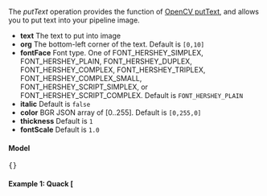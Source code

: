 The _putText_ operation provides the function of [OpenCV putText](http://docs.opencv.org/modules/core/doc/drawing_functions.html#puttext), and allows you to put text into your pipeline image.

* **text** The text to put into image
* **org** The bottom-left corner of the text. Default is `[0,10]`
* **fontFace** Font type. One of FONT_HERSHEY_SIMPLEX, FONT_HERSHEY_PLAIN, FONT_HERSHEY_DUPLEX, FONT_HERSHEY_COMPLEX, FONT_HERSHEY_TRIPLEX, FONT_HERSHEY_COMPLEX_SMALL, FONT_HERSHEY_SCRIPT_SIMPLEX, or FONT_HERSHEY_SCRIPT_COMPLEX. Default is `FONT_HERSHEY_PLAIN`
* **italic** Default is `false`
* **color** BGR JSON array of [0..255]. Default is `[0,255,0]`
* **thickness** Default is `1`
* **fontScale** Default is `1.0`

#### Model 
<pre>{}</pre>

#### Example 1: Quack [